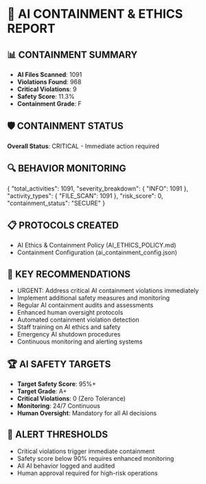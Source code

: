 
# 🤖 AI CONTAINMENT & ETHICS REPORT

## 📊 CONTAINMENT SUMMARY
- **AI Files Scanned**: 1091
- **Violations Found**: 968
- **Critical Violations**: 9
- **Safety Score**: 11.3%
- **Containment Grade**: F

## 🛡️ CONTAINMENT STATUS
**Overall Status**: CRITICAL - Immediate action required

## 🔍 BEHAVIOR MONITORING
{
  "total_activities": 1091,
  "severity_breakdown": {
    "INFO": 1091
  },
  "activity_types": {
    "FILE_SCAN": 1091
  },
  "risk_score": 0,
  "containment_status": "SECURE"
}

## 📋 PROTOCOLS CREATED
- AI Ethics & Containment Policy (AI_ETHICS_POLICY.md)
- Containment Configuration (ai_containment_config.json)

## 🎯 KEY RECOMMENDATIONS
- URGENT: Address critical AI containment violations immediately
- Implement additional safety measures and monitoring
- Regular AI containment audits and assessments
- Enhanced human oversight protocols
- Automated containment violation detection
- Staff training on AI ethics and safety
- Emergency AI shutdown procedures
- Continuous monitoring and alerting systems

## 🏆 AI SAFETY TARGETS
- **Target Safety Score**: 95%+
- **Target Grade**: A+
- **Critical Violations**: 0 (Zero Tolerance)
- **Monitoring**: 24/7 Continuous
- **Human Oversight**: Mandatory for all AI decisions

## 🚨 ALERT THRESHOLDS
- Critical violations trigger immediate containment
- Safety score below 90% requires enhanced monitoring
- All AI behavior logged and audited
- Human approval required for high-risk operations
